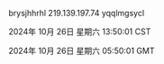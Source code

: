 brysjhhrhl 219.139.197.74 yqqlmgsycl

2024年 10月 26日 星期六 13:50:01 CST

2024年 10月 26日 星期六 05:50:01 GMT
